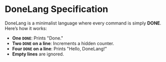 # DoneLang Specification

DoneLang is a minimalist language where every command is simply **DONE**. Here’s how it works:

- **One `DONE`**: Prints "Done."
- **Two `DONE` on a line**: Increments a hidden counter.
- **Four `DONE` on a line**: Prints "Hello, DoneLang!"
- **Empty lines** are ignored.
